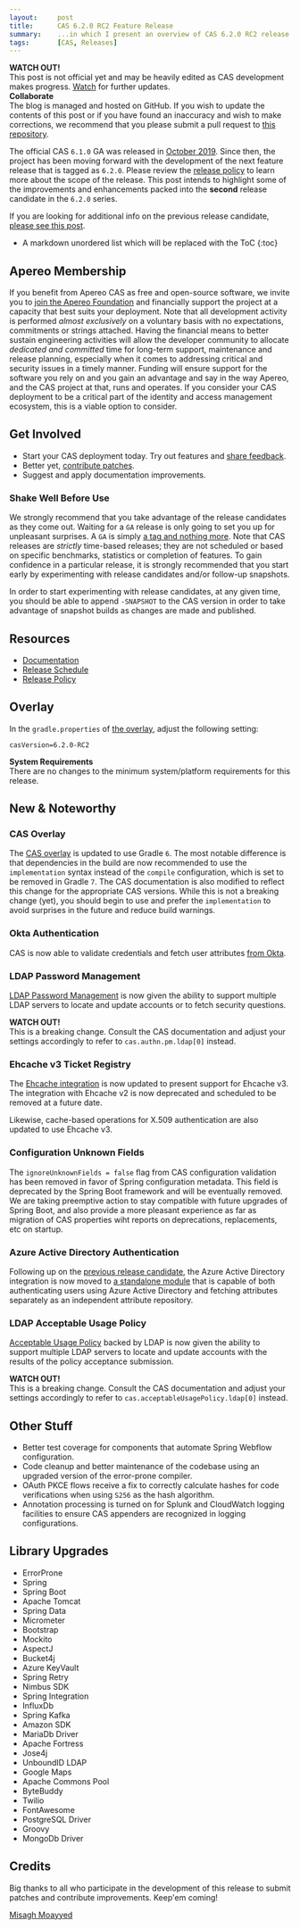 ```yaml
---
layout:     post
title:      CAS 6.2.0 RC2 Feature Release
summary:    ...in which I present an overview of CAS 6.2.0 RC2 release.
tags:       [CAS, Releases]
---
```


<div class="alert alert-danger">
  <strong>WATCH OUT!</strong><br/>This post is not official yet and may be heavily edited as CAS development makes progress. <a href="https://apereo.github.io/feed.xml">Watch</a> for further updates.
</div>

<div class="alert alert-success">
  <strong>Collaborate</strong><br/>The blog is managed and hosted on GitHub. If you wish to update the contents of this post or if you have found an inaccuracy and wish to make corrections, we recommend that you please submit a pull request to <a href="https://github.com/apereo/apereo.github.io">this repository</a>.
</div>

The official CAS `6.1.0` GA was released in [October 2019](https://github.com/apereo/cas/releases). Since then, the project has been moving forward with the development of the next feature release that is tagged as `6.2.0`. Please review the [release policy](https://apereo.github.io/cas/developer/Release-Policy.html) to learn more about the scope of the release. This post intends to highlight some of the improvements and enhancements packed into the **second** release candidate in the `6.2.0` series.

If you are looking for additional info on the previous release candidate, [please see this post](https://apereo.github.io/2019/11/29/620rc1-release/).

* A markdown unordered list which will be replaced with the ToC
{:toc}

## Apereo Membership

If you benefit from Apereo CAS as free and open-source software, we invite you to [join the Apereo Foundation](https://www.apereo.org/content/apereo-membership) and financially support the project at a capacity that best suits your deployment. Note that all development activity is performed *almost exclusively* on a voluntary basis with no expectations, commitments or strings attached. Having the financial means to better sustain engineering activities will allow the developer community to allocate *dedicated and committed* time for long-term support, maintenance and release planning, especially when it comes to addressing critical and security issues in a timely manner. Funding will ensure support for the software you rely on and you gain an advantage and say in the way Apereo, and the CAS project at that, runs and operates. If you consider your CAS deployment to be a critical part of the identity and access management ecosystem, this is a viable option to consider.

## Get Involved

- Start your CAS deployment today. Try out features and [share feedback](https://apereo.github.io/cas/Mailing-Lists.html).
- Better yet, [contribute patches](https://apereo.github.io/cas/developer/Contributor-Guidelines.html).
- Suggest and apply documentation improvements.

### Shake Well Before Use

We strongly recommend that you take advantage of the release candidates as they come out. Waiting for a `GA` release is only going to set you up for unpleasant surprises. A `GA` is simply [a tag and nothing more](https://apereo.github.io/2017/03/08/the-myth-of-ga-rel/). Note that CAS releases are *strictly* time-based releases; they are not scheduled or based on specific benchmarks, statistics or completion of features. To gain confidence in a particular release, it is strongly recommended that you start early by experimenting with release candidates and/or follow-up snapshots.

In order to start experimenting with release candidates, at any given time, you should be able to append `-SNAPSHOT` to the CAS version in order to take advantage of snapshot builds as changes are made and published.

## Resources

- [Documentation](https://apereo.github.io/cas/development/)
- [Release Schedule](https://github.com/apereo/cas/milestones)
- [Release Policy](https://apereo.github.io/cas/developer/Release-Policy.html)

## Overlay

In the `gradle.properties` of [the overlay](https://github.com/apereo/cas-overlay-template), adjust the following setting:

```properties
casVersion=6.2.0-RC2
```

<div class="alert alert-info">
  <strong>System Requirements</strong><br/>There are no changes to the minimum system/platform requirements for this release.
</div>

## New & Noteworthy

### CAS Overlay

The [CAS overlay](https://github.com/apereo/cas-overlay-template) is updated to use Gradle `6`. The most notable difference is that dependencies in the build
are now recommended to use the `implementation` syntax instead of the `compile` configuration, which is set to be removed in Gradle `7`.  The CAS documentation is
also modified to reflect this change for the appropriate CAS versions. While this is not a breaking change (yet), you should begin to use and 
prefer the `implementation` to avoid surprises in the future and reduce build warnings. 

### Okta Authentication

CAS is now able to validate credentials and fetch user attributes [from Okta](https://apereo.github.io/cas/development/installation/Okta-Authentication.html).

### LDAP Password Management

[LDAP Password Management](https://apereo.github.io/cas/development/password_management/Password-Management-LDAP.html) is now given the ability
to support multiple LDAP servers to locate and update accounts or to fetch security questions.

<div class="alert alert-warning">
  <strong>WATCH OUT!</strong><br />This is a breaking change. Consult the CAS documentation 
  and adjust your settings accordingly to refer to <code>cas.authn.pm.ldap[0]</code> instead.
</div>

### Ehcache v3 Ticket Registry

The [Ehcache integration](https://apereo.github.io/cas/development/ticketing/Ehcache-Ticket-Registry.html) is now updated to present support for Ehcache v3.
The integration with Ehcache v2 is now deprecated and scheduled to be removed at a future date.

Likewise, cache-based operations for X.509 authentication are also updated to use Ehcache v3.

### Configuration Unknown Fields

The `ignoreUnknownFields = false` flag from CAS configuration validation has been removed in favor of Spring configuration metadata. This field is deprecated
by the Spring Boot framework and will be eventually removed. We are taking preemptive action to stay compatible with future upgrades
of Spring Boot, and also provide a more pleasant experience as far as migration of CAS properties wiht reports on deprecations, replacements, etc on startup.

### Azure Active Directory Authentication

Following up on the [previous release candidate](https://apereo.github.io/2019/11/29/620rc1-release/), the Azure Active Directory integration 
is now moved to [a standalone module](https://apereo.github.io/cas/development/installation/Azure-ActiveDirectory-Authentication.html) that is 
capable of both authenticating users using Azure Active Directory and fetching attributes separately
as an independent attribute repository.

### LDAP Acceptable Usage Policy

[Acceptable Usage Policy](https://apereo.github.io/cas/development/webflow/Webflow-Customization-AUP.html) backed by LDAP is now given the ability
to support multiple LDAP servers to locate and update accounts with the results of the policy acceptance submission.

<div class="alert alert-warning">
  <strong>WATCH OUT!</strong><br />This is a breaking change. Consult the CAS documentation 
  and adjust your settings accordingly to refer to <code>cas.acceptableUsagePolicy.ldap[0]</code> instead.
</div>

## Other Stuff

- Better test coverage for components that automate Spring Webflow configuration.
- Code cleanup and better maintenance of the codebase using an upgraded version of the error-prone compiler.
- OAuth PKCE flows receive a fix to correctly calculate hashes for code verifications when using `S256` as the hash algorithm.
- Annotation processing is turned on for Splunk and CloudWatch logging facilities to ensure CAS appenders are recognized in logging configurations.

## Library Upgrades

- ErrorProne
- Spring
- Spring Boot
- Apache Tomcat
- Spring Data
- Micrometer
- Bootstrap
- Mockito
- AspectJ
- Bucket4j
- Azure KeyVault
- Spring Retry
- Nimbus SDK
- Spring Integration
- InfluxDb
- Spring Kafka
- Amazon SDK
- MariaDb Driver
- Apache Fortress
- Jose4j
- UnboundID LDAP
- Google Maps
- Apache Commons Pool
- ByteBuddy
- Twilio
- FontAwesome
- PostgreSQL Driver
- Groovy
- MongoDb Driver

## Credits

Big thanks to all who participate in the development of this release to submit patches and contribute improvements. Keep'em coming!

[Misagh Moayyed](https://twitter.com/misagh84)
